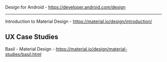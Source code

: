 Design for Android - https://developer.android.com/design

---

Introduction to Material Design - https://material.io/design/introduction/

## UX Case Studies

Basil - Material Design - https://material.io/design/material-studies/basil.html

